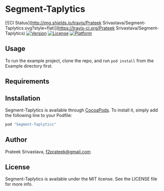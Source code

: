 # Segment-Taplytics

[![CI Status](http://img.shields.io/travis/Prateek Srivastava/Segment-Taplytics.svg?style=flat)](https://travis-ci.org/Prateek Srivastava/Segment-Taplytics)
[![Version](https://img.shields.io/cocoapods/v/Segment-Taplytics.svg?style=flat)](http://cocoapods.org/pods/Segment-Taplytics)
[![License](https://img.shields.io/cocoapods/l/Segment-Taplytics.svg?style=flat)](http://cocoapods.org/pods/Segment-Taplytics)
[![Platform](https://img.shields.io/cocoapods/p/Segment-Taplytics.svg?style=flat)](http://cocoapods.org/pods/Segment-Taplytics)

## Usage

To run the example project, clone the repo, and run `pod install` from the Example directory first.

## Requirements

## Installation

Segment-Taplytics is available through [CocoaPods](http://cocoapods.org). To install
it, simply add the following line to your Podfile:

```ruby
pod "Segment-Taplytics"
```

## Author

Prateek Srivastava, f2prateek@gmail.com

## License

Segment-Taplytics is available under the MIT license. See the LICENSE file for more info.
